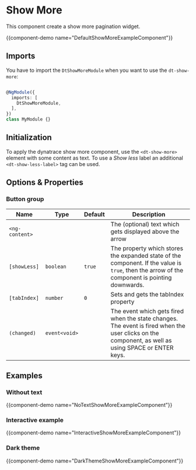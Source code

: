 # Show More

This component create a show more pagination widget.

{{component-demo name="DefaultShowMoreExampleComponent"}}

## Imports

You have to import the `DtShowMoreModule` when you want to use the `dt-show-more`:

```typescript

@NgModule({
  imports: [
    DtShowMoreModule,
  ],
})
class MyModule {}

```

## Initialization

To apply the dynatrace show more component, use the `<dt-show-more>` element with some content as text. To use a
*Show less* label an additional `<dt-show-less-label>` tag can be used.

## Options & Properties

### Button group

| Name | Type | Default | Description |
| --- | --- | --- | --- |
| `<ng-content>` |   |   | The (optional) text which gets displayed above the arrow |
| `[showLess]` | `boolean` | `true` | The property which stores the expanded state of the component. If the value is `true`, then the arrow of the component is pointing downwards. |
| `[tabIndex]` | `number` | `0` | Sets and gets the tabIndex property |
| `(changed)` | `event<void>` | | The event which gets fired when the state changes. The event is fired when the user clicks on the component, as well as using SPACE or ENTER keys. |

## Examples

### Without text

{{component-demo name="NoTextShowMoreExampleComponent"}}

### Interactive example

{{component-demo name="InteractiveShowMoreExampleComponent"}}

### Dark theme

{{component-demo name="DarkThemeShowMoreExampleComponent"}}


